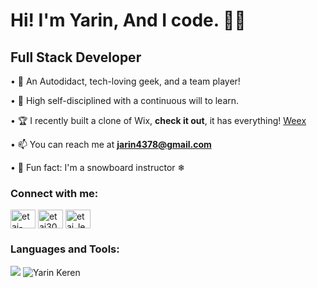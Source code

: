 <h1>Hi! I'm Yarin, And I code. 👨‍💻</h1>

<h2>Full Stack Developer</h2>

• 🧲 An Autodidact, tech-loving geek, and a team player!

• 🎯 High self-disciplined with a continuous will to learn.

• 🏆 I recently built a clone of Wix, **check it out**, it has everything! [Weex](https://weex.onrender.com)

• 📫 You can reach me at **jarin4378@gmail.com**

• 💙 Fun fact: I'm a snowboard instructor ❄

<h3>Connect with me:</h3>
<p>
<a href="https://linkedin.com/in/yarinkeren" target="_blank"><img align="center" src="https://raw.githubusercontent.com/rahuldkjain/github-profile-readme-generator/master/src/images/icons/Social/linked-in-alt.svg" alt="etai-levi" height="30" width="40" /></a>
<a href="https://fb.com/yarin.keren" target="_blank"><img align="center" src="https://raw.githubusercontent.com/rahuldkjain/github-profile-readme-generator/master/src/images/icons/Social/facebook.svg" alt="etai3000" height="30" width="40" /></a>
<a href="https://instagram.com/yarin_keren" target="_blank"><img align="center" src="https://raw.githubusercontent.com/rahuldkjain/github-profile-readme-generator/master/src/images/icons/Social/instagram.svg" alt="etai_levi" height="30" width="40" /></a>
</p>

<h3>Languages and Tools:</h3>
<div align="left">
<img src="https://skillicons.dev/icons?i=js,html,css,sass,react,redux,mongodb,nodejs,angular,vite,bash,jquery,php,java,py&perline=5"/>
<img src="https://github-readme-stats.vercel.app/api/top-langs?username=YarinKeren&show_icons=true&locale=en&layout=compact" alt="Yarin Keren" />
</div>
